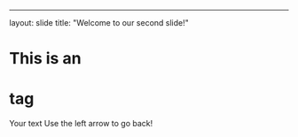 
---
layout: slide
title: "Welcome to our second slide!"
# This is an <h1> tag
Your text
Use the left arrow to go back!

